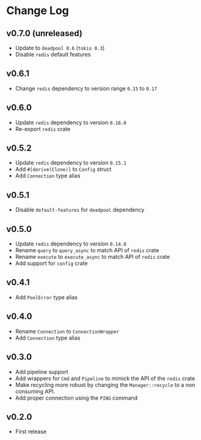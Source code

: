 # Change Log

## v0.7.0 (unreleased)

* Update to `deadpool 0.6` (`tokio 0.3`)
* Disable `redis` default features

## v0.6.1

* Change `redis` dependency to version range `0.15` to `0.17`

## v0.6.0

* Update `redis` dependency to version `0.16.0`
* Re-export `redis` crate

## v0.5.2

* Update `redis` dependency to version `0.15.1`
* Add `#[derive(Clone)]` to `Config` struct
* Add `Connection` type alias

## v0.5.1

* Disable `default-features` for `deadpool` dependency

## v0.5.0

* Update `redis` dependency to version `0.14.0`
* Rename `query` to `query_async` to match API of `redis` crate
* Rename `execute` to `execute_async` to match API of `redis` crate
* Add support for `config` crate

## v0.4.1

* Add `PoolError` type alias

## v0.4.0

* Rename `Connection` to `ConnectionWrapper`
* Add `Connection` type alias

## v0.3.0

* Add pipeline support
* Add wrappers for `Cmd` and `Pipeline` to mimick the API of the `redis` crate
* Make recycling more robust by changing the `Manager::recycle` to a non
  consuming API.
* Add proper connection using the `PING` command

## v0.2.0

* First release
